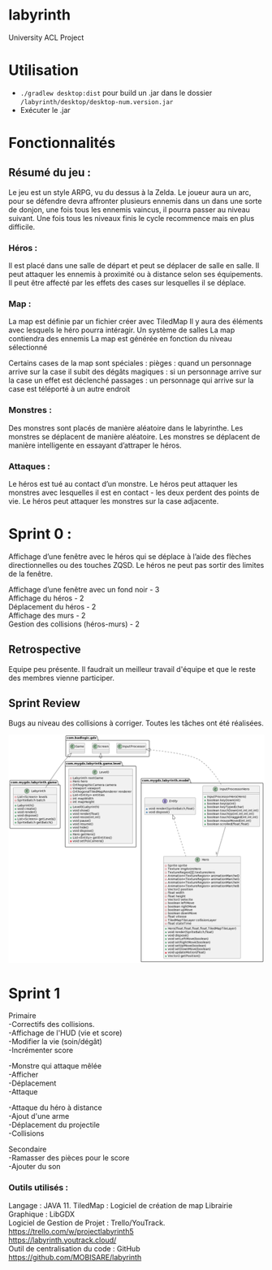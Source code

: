 # labyrinth
University ACL Project 

# Utilisation

- `./gradlew desktop:dist` pour build un .jar  dans le dossier `/labyrinth/desktop/desktop-num.version.jar`  
- Exécuter le .jar

# Fonctionnalités

## Résumé du jeu :

Le jeu est un style ARPG, vu du dessus à la Zelda. Le joueur aura un arc, pour se défendre devra affronter plusieurs ennemis dans un dans une sorte de donjon, une fois tous les ennemis vaincus, il pourra passer au niveau suivant. Une fois tous les niveaux finis le cycle recommence mais en plus difficile. 

### Héros :
Il est placé dans une salle de départ et peut se déplacer de salle en salle.
Il peut attaquer les ennemis à proximité ou à distance selon ses équipements.
Il peut être affecté par les effets des cases sur lesquelles il se déplace.

### Map : 
La map est définie par un fichier créer avec TiledMap
Il y aura des éléments avec lesquels le héro pourra intéragir.
Un système de salles
La map contiendra des ennemis
La map est générée en fonction du niveau sélectionné

Certains cases de la map sont spéciales :
pièges : quand un personnage arrive sur la case il subit des dégâts 
magiques : si un personnage arrive sur la case un effet est déclenché 
passages : un personnage qui arrive sur la case est téléporté à un autre endroit

### Monstres :
Des monstres sont placés de manière aléatoire dans le labyrinthe.
Les monstres se déplacent de manière aléatoire.
Les monstres se déplacent de manière intelligente en essayant d’attraper le héros.


### Attaques :
Le héros est tué au contact d’un monstre.
Le héros peut attaquer les monstres avec lesquelles il est en contact - les deux perdent des points de vie.
Le héros peut attaquer les monstres sur la case adjacente.



# Sprint 0 :

Affichage d’une fenêtre avec le héros qui se déplace à l’aide des flèches directionnelles ou des touches ZQSD. Le héros ne peut pas sortir des limites de la fenêtre.

Affichage d’une fenêtre avec un fond noir              - 3  
Affichage du héros                                     - 2  
Déplacement du héros                                   - 2  
Affichage des murs                                     - 2  
Gestion des collisions (héros-murs)                    - 2  


## Retrospective
Equipe peu présente.
Il faudrait un meilleur travail d'équipe et que le reste des membres vienne participer.


## Sprint Review
Bugs au niveau des collisions à corriger.
Toutes les tâches ont été réalisées.


<img src="./diagramme/Diagramme_de_classes.png">

# Sprint 1
Primaire  
-Correctifs des collisions.  
-Affichage de l'HUD (vie et score)  
  -Modifier la vie (soin/dégât)  
  -Incrémenter score  

-Monstre qui attaque mêlée  
  -Afficher  
  -Déplacement  
  -Attaque  
  
-Attaque du héro à distance  
  -Ajout d'une arme  
  -Déplacement du projectile  
  -Collisions  

Secondaire  
-Ramasser des pièces pour le score  
-Ajouter du son  

### Outils utilisés :

Langage : JAVA 11.
TiledMap : Logiciel de création de map
Librairie Graphique : LibGDX  
Logiciel de Gestion de Projet : Trello/YouTrack.  
https://trello.com/w/projectlabyrinth5   
https://labyrinth.youtrack.cloud/  
Outil de centralisation du code : GitHub  
https://github.com/MOBISARE/labyrinth  


